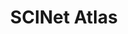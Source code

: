 ---
title: SCINet Atlas
description: Guide to Atlas
excerpt: External link to the Mississippi State Atlas Guide
categories: [Resources]
redirect_to: https://www.hpc.msstate.edu/computing/atlas
class: usa-link--external

---